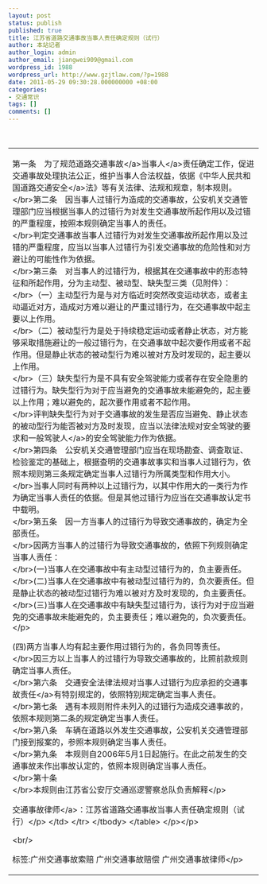 ```yaml
---
layout: post
status: publish
published: true
title: 江苏省道路交通事故当事人责任确定规则（试行）
author: 本站记者
author_login: admin
author_email: jiangwei909@gmail.com
wordpress_id: 1988
wordpress_url: http://www.gzjtlaw.com/?p=1988
date: 2011-05-29 09:30:28.000000000 +08:00
categories:
- 交通常识
tags: []
comments: []
---
```

<p><p>　　<table><tbody><tr><td><p>第一条　为了规范道路<a>交通事故<&#47;a><a>当事人<&#47;a>责任确定工作，促进交通事故处理执法公正，维护当事人合法权益，依据《中华人民共和国<a>道路交通安全<&#47;a>法》等有关法律、法规和规章，制本规则。 <br><&#47;br>第二条　因当事人过错行为造成的交通事故，公安机关交通管理部门应当根据当事人的过错行为对发生交通事故所起作用以及过错的严重程度，按照本规则确定当事人的责任。 <br><&#47;br>判定交通事故当事人过错行为对发生交通事故所起作用以及过错的严重程度，应当以当事人过错行为引发交通事故的危险性和对方避让的可能性作为依据。 <br><&#47;br>第三条　对当事人的过错行为，根据其在交通事故中的形态特征和所起作用，分为主动型、被动型、缺失型三类（见附件）： <br><&#47;br>（一）主动型行为是与对方临近时突然改变运动状态，或者主动逼近对方，造成对方难以避让的严重过错行为，在交通事故中起主要以上作用。 <br><&#47;br>（二）被动型行为是处于持续稳定运动或者静止状态，对方能够采取措施避让的一般过错行为，在交通事故中起次要作用或者不起作用。但是静止状态的被动型行为难以被对方及时发现的，起主要以上作用。 <br><&#47;br>（三）缺失型行为是不具有安全驾驶能力或者存在安全隐患的过错行为。缺失型行为对于应当避免的交通事故未能避免的，起主要以上作用；难以避免的，起次要作用或者不起作用。 <br><&#47;br>评判缺失型行为对于交通事故的发生是否应当避免、静止状态的被动型行为能否被对方及时发现，应当以法律法规对安全驾驶的要求和一般<a>驾驶人<&#47;a>的安全驾驶能力作为依据。 <br><&#47;br>第四条　公安机关交通管理部门应当在现场勘查、调查取证、检验鉴定的基础上，根据查明的交通事故事实和当事人过错行为，依照本规则第三条规定确定当事人过错行为所属类型和作用大小。 <br><&#47;br>当事人同时有两种以上过错行为，以其中作用大的一类行为作为确定当事人责任的依据。但是其他过错行为应当在交通事故认定书中载明。 <br><&#47;br>第五条　因一方当事人的过错行为导致交通事故的，确定为全部责任。 <br><&#47;br>因两方当事人的过错行为导致交通事故的，依照下列规则确定当事人责任： <br><&#47;br>(一)当事人在交通事故中有主动型过错行为的，负主要责任。 <br><&#47;br>(二)当事人在交通事故中有被动型过错行为的，负次要责任。但是静止状态的被动型过错行为难以被对方及时发现的，负主要责任。 <br><&#47;br>(三)当事人在交通事故中有缺失型过错行为，该行为对于应当避免的交通事故未能避免的，负主要责任；难以避免的，负次要责任。 <&#47;p><p>(四)两方当事人均有起主要作用过错行为的，各负同等责任。 <br><&#47;br>因三方以上当事人的过错行为导致交通事故的，比照前款规则确定当事人责任。 <br><&#47;br>第六条　交通安全法律法规对当事人过错行为应承担的<a>交通事故责任<&#47;a>有特别规定的，依照特别规定确定当事人责任。 <br><&#47;br>第七条　遇有本规则附件未列入的过错行为造成交通事故的，依照本规则第二条的规定确定当事人责任。 <br><&#47;br>第八条　车辆在道路以外发生交通事故，公安机关交通管理部门接到报案的，参照本规则确定当事人责任。 <br><&#47;br>第九条　本规则自2006年5月1日起施行。在此之前发生的交通事故未作出事故认定的，依照本规则确定当事人责任。 <br><&#47;br>第十条 <br><&#47;br>本规则由江苏省公安厅交通巡逻警察总队负责解释<&#47;p><p><a>交通事故律师<&#47;a>：江苏省道路交通事故当事人责任确定规则（试行）<&#47;p><&#47;td><&#47;tr><&#47;tbody><&#47;table><&#47;p><&#47;p><br&#47;><p>标签:广州交通事故索赔 广州交通事故赔偿 广州交通事故律师<&#47;p>
